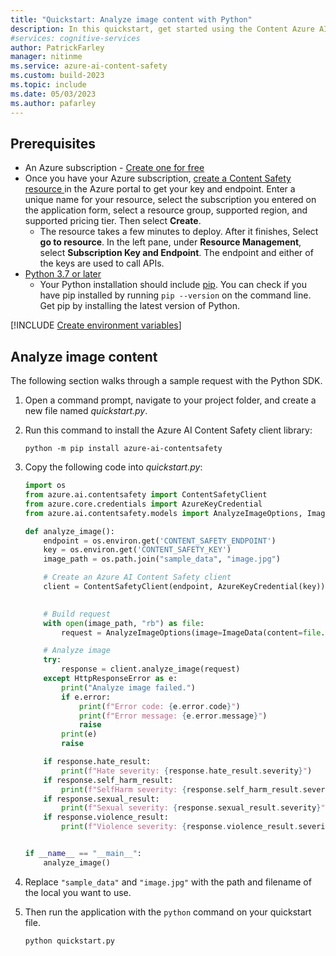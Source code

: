 ```yaml
---
title: "Quickstart: Analyze image content with Python"
description: In this quickstart, get started using the Content Azure AI Safety Python SDK to analyze image content for objectionable material.
#services: cognitive-services
author: PatrickFarley
manager: nitinme
ms.service: azure-ai-content-safety
ms.custom: build-2023
ms.topic: include
ms.date: 05/03/2023
ms.author: pafarley
---
```


## Prerequisites

* An Azure subscription - [Create one for free](https://azure.microsoft.com/free/cognitive-services/) 
* Once you have your Azure subscription, <a href="https://aka.ms/acs-create"  title="Create a Content Safety resource"  target="_blank">create a Content Safety resource </a> in the Azure portal to get your key and endpoint. Enter a unique name for your resource, select the subscription you entered on the application form, select a resource group, supported region, and supported pricing tier. Then select **Create**.
  * The resource takes a few minutes to deploy. After it finishes, Select **go to resource**. In the left pane, under **Resource Management**, select **Subscription Key and Endpoint**. The endpoint and either of the keys are used to call APIs.
* [Python 3.7 or later](https://www.python.org/)
  * Your Python installation should include [pip](https://pip.pypa.io/en/stable/). You can check if you have pip installed by running `pip --version` on the command line. Get pip by installing the latest version of Python.

[!INCLUDE [Create environment variables](../env-vars.md)]

## Analyze image content

The following section walks through a sample request with the Python SDK.

1. Open a command prompt, navigate to your project folder, and create a new file named *quickstart.py*.
1. Run this command to install the Azure AI Content Safety client library:

    ```console
    python -m pip install azure-ai-contentsafety
    ```

1. Copy the following code into *quickstart.py*:

    ```python
    import os
    from azure.ai.contentsafety import ContentSafetyClient
    from azure.core.credentials import AzureKeyCredential
    from azure.ai.contentsafety.models import AnalyzeImageOptions, ImageData
    
    def analyze_image():
        endpoint = os.environ.get('CONTENT_SAFETY_ENDPOINT')
        key = os.environ.get('CONTENT_SAFETY_KEY')
        image_path = os.path.join("sample_data", "image.jpg")
    
        # Create an Azure AI Content Safety client
        client = ContentSafetyClient(endpoint, AzureKeyCredential(key))
    
        
        # Build request
        with open(image_path, "rb") as file:
            request = AnalyzeImageOptions(image=ImageData(content=file.read()))

        # Analyze image
        try:
            response = client.analyze_image(request)
        except HttpResponseError as e:
            print("Analyze image failed.")
            if e.error:
                print(f"Error code: {e.error.code}")
                print(f"Error message: {e.error.message}")
                raise
            print(e)
            raise

        if response.hate_result:
            print(f"Hate severity: {response.hate_result.severity}")
        if response.self_harm_result:
            print(f"SelfHarm severity: {response.self_harm_result.severity}")
        if response.sexual_result:
            print(f"Sexual severity: {response.sexual_result.severity}")
        if response.violence_result:
            print(f"Violence severity: {response.violence_result.severity}")
    
    
    if __name__ == "__main__":
        analyze_image()
    ```

1. Replace `"sample_data"` and `"image.jpg"` with the path and filename of the local you want to use.
1. Then run the application with the `python` command on your quickstart file.

    ```console
    python quickstart.py
    ```
